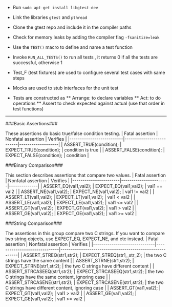 * Run `sudo apt-get install libgtest-dev`
* Link the libraries `gtest` and `pthread`
* Clone the gtest repo and include it in the compiler paths
* Check for memory leaks by adding the compiler flag `-fsanitize=leak`
* Use the `TEST()` macro to define and name a test function
* Invoke `RUN_ALL_TESTS()` to run all tests , it returns 0 if all the tests are successful, otherwise 1
* Test_F (test fixtures) are used to configure several test cases with same steps
* Mocks are used to stub interfaces for the unit test

* Tests are constructed as
** Arrange: to declare variables
** Act:     to do operations
** Assert   to check expected against actual (use that order in test functions)

---
###Basic Assertions###

These assertions do basic true/false condition testing.
| Fatal assertion          | Nonfatal assertion       | Verifies          |
|--------------------------|--------------------------|-------------------|
| ASSERT_TRUE(condition);  | EXPECT_TRUE(condition);  | condition is true |
| ASSERT_FALSE(condition); | EXPECT_FALSE(condition); | condition         |

###Binary Comparison###

This section describes assertions that compare two values.
| Fatal assertion       | Nonfatal assertion    | Verifies     |
|-----------------------|-----------------------|--------------|
| ASSERT_EQ(val1,val2); | EXPECT_EQ(val1,val2); | val1 == val2 |
| ASSERT_NE(val1,val2); | EXPECT_NE(val1,val2); | val1 != val2 |
| ASSERT_LT(val1,val2); | EXPECT_LT(val1,val2); | val1 < val2  |
| ASSERT_LE(val1,val2); | EXPECT_LE(val1,val2); | val1 <= val2 |
| ASSERT_GT(val1,val2); | EXPECT_GT(val1,val2); | val1 > val2  |
| ASSERT_GE(val1,val2); | EXPECT_GE(val1,val2); | val1 >= val2 |

###String Comparison###

The assertions in this group compare two C strings. If you want to compare two string objects, use EXPECT_EQ, EXPECT_NE, and etc instead.
| Fatal assertion              | Nonfatal assertion           | Verifies                                                |
|------------------------------|------------------------------|---------------------------------------------------------|
| ASSERT_STREQ(str1,str2);     | EXPECT_STREQ(str1,_str_2);   | the two C strings have the same content                 |
| ASSERT_STRNE(str1,str2);     | EXPECT_STRNE(str1,str2);     | the two C strings have different content                |
| ASSERT_STRCASEEQ(str1,str2); | EXPECT_STRCASEEQ(str1,str2); | the two C strings have the same content, ignoring case  |
| ASSERT_STRCASENE(str1,str2); | EXPECT_STRCASENE(str1,str2); | the two C strings have different content, ignoring case |
| ASSERT_GT(val1,val2);        | EXPECT_GT(val1,val2);        | val1 > val2                                             |
| ASSERT_GE(val1,val2);        | EXPECT_GE(val1,val2);        | val1 >= val2                                            |

